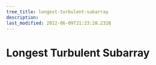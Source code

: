 ```yaml
---
tree_title: longest-turbulent-subarray
description: 
last_modified: 2022-06-09T21:23:28.2328
---
```


# Longest Turbulent Subarray

